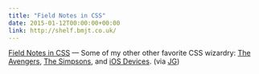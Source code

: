```yaml
---
title: "Field Notes in CSS"
date: 2015-01-12T00:00:00+00:00
link: http://shelf.bmjt.co.uk/
---
```

[Field Notes in CSS](http://shelf.bmjt.co.uk/) &mdash; 
 Some of my other other favorite CSS wizardry: [The Avengers](http://codepen.io/mariosmaselli/full/ghmwq/), [The Simpsons](https://pattle.github.io/simpsons-in-css/), and [iOS Devices](http://marvelapp.github.io/devices.css/). (via [JG](http://thenewsprint.co))
